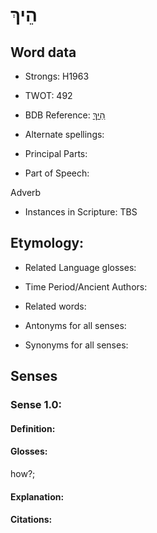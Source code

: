 # הֵיךְ

<!-- Status: S2="NeedsEdits" -->
<!-- Lexica used for edits:   -->

## Word data

* Strongs: H1963

* TWOT: 492

* BDB Reference: [הֵיךְ](rc://en/bdb/dict/e.bg.aa)

* Alternate spellings:

* Principal Parts:

* Part of Speech:

Adverb

* Instances in Scripture: TBS

## Etymology:

* Related Language glosses:

* Time Period/Ancient Authors:

* Related words:

* Antonyms for all senses:

* Synonyms for all senses:

## Senses

### Sense 1.0:

#### Definition:

#### Glosses:

how?; 

#### Explanation:

#### Citations:



